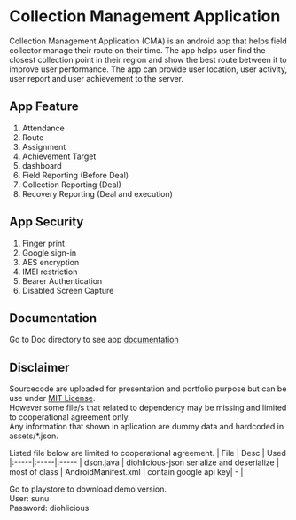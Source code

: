 # Collection Management Application

Collection Management Application (CMA) is an android app that helps field collector manage their route on their time. The app helps user find the closest collection point in their region and show the best route between it to improve user performance. The app can provide user location, user activity, user report and user achievement to the server.

## App Feature
1. Attendance
2. Route
3. Assignment
4. Achievement Target
5. dashboard
6. Field Reporting (Before Deal)
7. Collection Reporting (Deal)
8. Recovery Reporting (Deal and execution)

## App Security
1. Finger print
2. Google sign-in
3. AES encryption
4. IMEI restriction
4. Bearer Authentication
5. Disabled Screen Capture

## Documentation
Go to Doc directory to see app [documentation](Doc/Table-Of-Contents.md)

## Disclaimer
Sourcecode are uploaded for presentation and portfolio purpose but can be use under [MIT License](License.md).  
However some file/s that related to dependency may be missing and limited to cooperational agreement only.  
Any information that shown in aplication are dummy data and hardcoded in assets/*.json.  

Listed file below are limited to cooperational agreement.
| File | Desc | Used
|:-----|:-----|:-----
| dson.java | diohlicious-json serialize and deserialize | most of class
| AndroidManifest.xml | contain google api key| - |
 
Go to playstore to download demo version.  
User: sunu  
Password: diohlicious  

